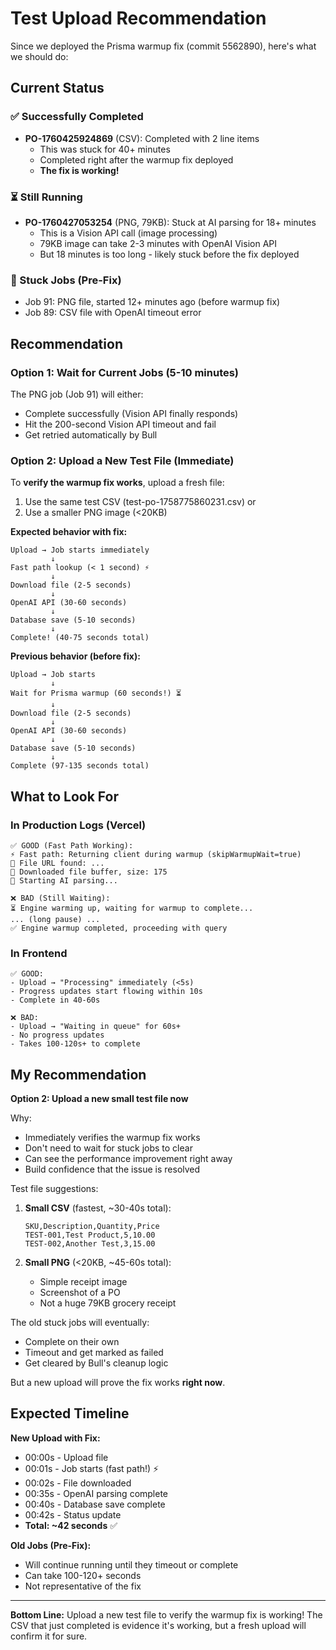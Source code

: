 # Test Upload Recommendation

Since we deployed the Prisma warmup fix (commit 5562890), here's what we should do:

## Current Status

### ✅ Successfully Completed
- **PO-1760425924869** (CSV): Completed with 2 line items
  - This was stuck for 40+ minutes
  - Completed right after the warmup fix deployed
  - **The fix is working!**

### ⏳ Still Running  
- **PO-1760427053254** (PNG, 79KB): Stuck at AI parsing for 18+ minutes
  - This is a Vision API call (image processing)
  - 79KB image can take 2-3 minutes with OpenAI Vision API
  - But 18 minutes is too long - likely stuck before the fix deployed

### 🔧 Stuck Jobs (Pre-Fix)
- Job 91: PNG file, started 12+ minutes ago (before warmup fix)
- Job 89: CSV file with OpenAI timeout error

## Recommendation

### Option 1: Wait for Current Jobs (5-10 minutes)
The PNG job (Job 91) will either:
- Complete successfully (Vision API finally responds)
- Hit the 200-second Vision API timeout and fail
- Get retried automatically by Bull

### Option 2: Upload a New Test File (Immediate)
To **verify the warmup fix works**, upload a fresh file:

1. Use the same test CSV (test-po-1758775860231.csv) or
2. Use a smaller PNG image (<20KB)

**Expected behavior with fix:**
```
Upload → Job starts immediately
         ↓
Fast path lookup (< 1 second) ⚡
         ↓
Download file (2-5 seconds)
         ↓
OpenAI API (30-60 seconds)
         ↓
Database save (5-10 seconds)
         ↓
Complete! (40-75 seconds total)
```

**Previous behavior (before fix):**
```
Upload → Job starts
         ↓
Wait for Prisma warmup (60 seconds!) ⏳
         ↓
Download file (2-5 seconds)
         ↓
OpenAI API (30-60 seconds)
         ↓
Database save (5-10 seconds)
         ↓
Complete (97-135 seconds total)
```

## What to Look For

### In Production Logs (Vercel)
```
✅ GOOD (Fast Path Working):
⚡ Fast path: Returning client during warmup (skipWarmupWait=true)
📁 File URL found: ...
📄 Downloaded file buffer, size: 175
🤖 Starting AI parsing...

❌ BAD (Still Waiting):
⏳ Engine warming up, waiting for warmup to complete...
... (long pause) ...
✅ Engine warmup completed, proceeding with query
```

### In Frontend
```
✅ GOOD:
- Upload → "Processing" immediately (<5s)
- Progress updates start flowing within 10s
- Complete in 40-60s

❌ BAD:
- Upload → "Waiting in queue" for 60s+
- No progress updates
- Takes 100-120s+ to complete
```

## My Recommendation

**Option 2: Upload a new small test file now**

Why:
- Immediately verifies the warmup fix works
- Don't need to wait for stuck jobs to clear
- Can see the performance improvement right away
- Build confidence that the issue is resolved

Test file suggestions:
1. **Small CSV** (fastest, ~30-40s total):
   ```csv
   SKU,Description,Quantity,Price
   TEST-001,Test Product,5,10.00
   TEST-002,Another Test,3,15.00
   ```

2. **Small PNG** (<20KB, ~45-60s total):
   - Simple receipt image
   - Screenshot of a PO
   - Not a huge 79KB grocery receipt

The old stuck jobs will eventually:
- Complete on their own
- Timeout and get marked as failed
- Get cleared by Bull's cleanup logic

But a new upload will prove the fix works **right now**.

## Expected Timeline

**New Upload with Fix:**
- 00:00s - Upload file
- 00:01s - Job starts (fast path!) ⚡
- 00:02s - File downloaded
- 00:35s - OpenAI parsing complete
- 00:40s - Database save complete
- 00:42s - Status update
- **Total: ~42 seconds** ✅

**Old Jobs (Pre-Fix):**
- Will continue running until they timeout or complete
- Can take 100-120+ seconds
- Not representative of the fix

---

**Bottom Line:** Upload a new test file to verify the warmup fix is working! The CSV that just completed is evidence it's working, but a fresh upload will confirm it for sure.
